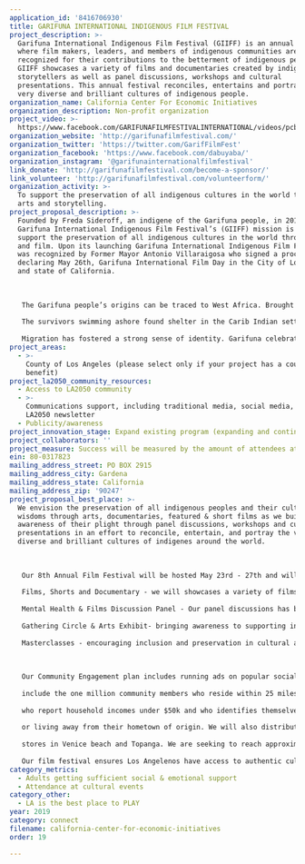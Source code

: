 ```yaml
---
application_id: '8416706930'
title: GARIFUNA INTERNATIONAL INDIGENOUS FILM FESTIVAL
project_description: >-
  Garifuna International Indigenous Film Festival (GIIFF) is an annual festival
  where film makers, leaders, and members of indigenous communities are
  recognized for their contributions to the betterment of indigenous people.
  GIIFF showcases a variety of films and documentaries created by indigenous
  storytellers as well as panel discussions, workshops and cultural
  presentations. This annual festival reconciles, entertains and portrays the
  very diverse and brilliant cultures of indigenous people.
organization_name: California Center For Economic Initiatives
organization_description: Non-profit organization
project_video: >-
  https://www.facebook.com/GARIFUNAFILMFESTIVALINTERNATIONAL/videos/pcb.10217618302462897/10217618238141289/?type=3&theater
organization_website: 'http://garifunafilmfestival.com/'
organization_twitter: 'https://twitter.com/GarifFilmFest'
organization_facebook: 'https://www.facebook.com/dabuyaba/'
organization_instagram: '@garifunainternationalfilmfestival'
link_donate: 'http://garifunafilmfestival.com/become-a-sponsor/'
link_volunteer: 'http://garifunafilmfestival.com/volunteerform/'
organization_activity: >-
  To support the preservation of all indigenous cultures in the world through
  arts and storytelling.
project_proposal_description: >-
  Founded by Freda Sideroff, an indigene of the Garifuna people, in 2012 the
  Garifuna International Indigenous Film Festival’s (GIIFF) mission is to
  support the preservation of all indigenous cultures in the world through art
  and film. Upon its launching Garifuna International Indigenous Film Festival
  was recognized by Former Mayor Antonio Villaraigosa who signed a proclamation
  declaring May 26th, Garifuna International Film Day in the City of Los Angeles
  and state of California.
   
   
   
   The Garifuna people’s origins can be traced to West Africa. Brought to Central America by the Spanish, the epic story of the Garinagu begins in the early 1600’s on the Caribbean island of St. Vincent when two Spanish ships carrying West Africans sank off the coast of the Caribbean island of St. Vincent in 1635.
   
   The survivors swimming ashore found shelter in the Carib Indian settlements on St. Vincent Island and in other regions of the Caribbean and coastal Central America. They intermixed, intermarried and fused together becoming a single Black Carib culture, called the Garinagu. Afro-Caribbean, the “Garinagu” culture and language are called “Garifuna.” 
   
   Migration has fostered a strong sense of identity. Garifuna celebrate their own unique heritage and language through music, which is characterized by guitar and drums, as well as religion and food, including Hudut, a coconut-based shellfish stew served with mashed plantains. Garifuna traditions, customs, and beliefs reflect the bond of community and respect for elders, both living and dead. UNESCO’S Proclamation Masterpieces of Oral an intangible Heritage of Humanity issued to Garifuna Language, Music and Dance on May 18th 2001 due to an urgent need of preservation. The Garifuna International Indigenous Film Festival is expanding its vision to preserve, support, and share the culture of Garifuna around the world with our storytelling and film festivals.
project_areas:
  - >-
    County of Los Angeles (please select only if your project has a countywide
    benefit)
project_la2050_community_resources:
  - Access to LA2050 community
  - >-
    Communications support, including traditional media, social media, and
    LA2050 newsletter
  - Publicity/awareness
project_innovation_stage: Expand existing program (expanding and continuing ongoing successful projects)
project_collaborators: ''
project_measure: Success will be measured by the amount of attendees at each film festival.
ein: 80-0317823
mailing_address_street: PO BOX 2915
mailing_address_city: Gardena
mailing_address_state: California
mailing_address_zip: '90247'
project_proposal_best_place: >-
  We envision the preservation of all indigenous peoples and their cultural
  wisdoms through arts, documentaries, featured & short films as we build
  awareness of their plight through panel discussions, workshops and cultural
  presentations in an effort to reconcile, entertain, and portray the very
  diverse and brilliant cultures of indigenes around the world.
   
   
   
   Our 8th Annual Film Festival will be hosted May 23rd - 27th and will feature:
   
   Films, Shorts and Documentary - we will showcases a variety of films and documentaries created by Garifuna filmmakers as well as by indigenous people, here are a few of our titles: Lubaraun, Shattered Dreams: Sex Trafficking in America, Neshoba the Price of Freedom, to name a few. 
   
   Mental Health & Films Discussion Panel - Our panel discussions has been sponsored by CalMHSA in the past and has featured some of today’s most respected indigenous-focused filmmakers and activists working to shed light on important issues plaguing indigenous communities including suicide in native American communities, drug crisis and mental health.
   
   Gathering Circle & Arts Exhibit- bringing awareness to supporting indigenous people, their rights, arts and cultural preservation efforts. 
   
   Masterclasses - encouraging inclusion and preservation in cultural arts we will present 3 masterclasses lead by respected leaders in various indigenous groups. 
   
   
   
   Our Community Engagement plan includes running ads on popular social media sites to
   
   include the one million community members who reside within 25 miles of Venice, CA
   
   who report household incomes under $50k and who identifies themselves as indigenous
   
   or living away from their hometown of origin. We will also distribute posters in local
   
   stores in Venice beach and Topanga. We are seeking to reach approximately 1000 participants per day.
   
   Our film festival ensures Los Angelenos have access to authentic cultural arts and museum like experience that encourages cultural participation.
category_metrics:
  - Adults getting sufficient social & emotional support
  - Attendance at cultural events
category_other:
  - LA is the best place to PLAY
year: 2019
category: connect
filename: california-center-for-economic-initiatives
order: 19

---
```

